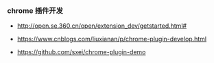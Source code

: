 ### chrome 插件开发
* http://open.se.360.cn/open/extension_dev/getstarted.html#

* https://www.cnblogs.com/liuxianan/p/chrome-plugin-develop.html

* https://github.com/sxei/chrome-plugin-demo
